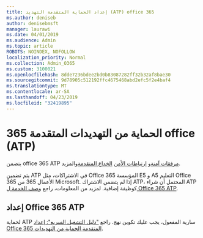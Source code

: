 ```yaml
---
title: إعداد الحماية المتقدمة التهديد (ATP) office 365
ms.author: deniseb
author: denisebmsft
manager: laurawi
ms.date: 04/01/2019
ms.audience: Admin
ms.topic: article
ROBOTS: NOINDEX, NOFOLLOW
localization_priority: Normal
ms.collection: Admin_O365
ms.custom: 3100021
ms.openlocfilehash: 8dde7236bdee2bd0b83087282ff32b32af8bae30
ms.sourcegitcommit: 9d78905c512192ffc4675468abd2efc5f2e4baf4
ms.translationtype: MT
ms.contentlocale: ar-SA
ms.lasthandoff: 04/23/2019
ms.locfileid: "32419895"
---
```

# <a name="office-365-advanced-threat-protection-atp"></a>الحماية من التهديدات المتقدمة 365 office (ATP)

يتضمن office 365 ATP [مرفقات آمنة](https://docs.microsoft.com/office365/securitycompliance/atp-safe-attachments)و [ارتباطات الأمن](https://docs.microsoft.com/office365/securitycompliance/atp-safe-links) [الخداع المتقدمة](https://docs.microsoft.com/office365/securitycompliance/atp-anti-phishing)والمزيد. 

يتم تضمين ATP في الاشتراكات، مثل Office 365 المؤسسة E5 و A5 التعليم Office 365 الأعمال 365 من Microsoft. إذا لم يتضمن الاشتراك ATP، المحتمل أن شراء ATP كوظيفة إضافية. لمزيد من المعلومات، راجع [وصف الخدمة ل Office 365 ATP](https://docs.microsoft.com/office365/servicedescriptions/office-365-advanced-threat-protection-service-description).

## <a name="set-up-office-365-atp"></a>إعداد Office 365 ATP

لحماية ATP سارية المفعول، يجب عليك تكوين نهج. راجع ["دليل التشغيل السريع": إعداد Office 365 المتقدمة الحماية من التهديدات](https://docs.microsoft.com/office365/securitycompliance/checklist-atp-setup).

